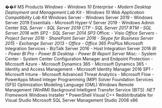 ��#   M S   P r o d u c t s  
  
 *   W i n d o w s  
     -   W i n d o w s   1 0   E n t e r p r i s e  
     -   M o d e r n   D e s k t o p   D e p l o y m e n t   a n d   M a n a g e m e n t   L a b   K i t  
     -   W i n d o w s   1 0   W e b   A p p l i c a t i o n   C o m p a t i b i l i t y   L a b   K i t  
  
 *   W i n d o w s   S e r v e r  
     -   W i n d o w s   S e r v e r   2 0 1 9  
     -   W i n d o w s   S e r v e r   2 0 1 9   E s s e n t i a l s  
     -   M i c r o s o f t   H y p e r - V   S e r v e r   2 0 1 9  
     -   W i n d o w s   A d m i n   C e n t e r  
  
 *   S Q L   S e r v e r  
     -   S Q L   S e r v e r   2 0 1 9   C T P  
     -   S Q L   S e r v e r   2 0 1 7   R T M  
     -   S Q L   S e r v e r   2 0 1 6   w i t h   S P 2  
     -   S Q L   S e r v e r   2 0 1 4   S P 3  
  
 *   O f f i c e :  
     -   V i s i o  
  
  
 *   O f f i c e   S e r v e r s  
     -   P r o j e c t   S e r v e r   2 0 1 6  
     -   S h a r e P o i n t   S e r v e r   2 0 1 6  
     -   S k y p e   f o r   B u s i n e s s   S e r v e r   2 0 1 5  
     -   E x c h a n g e   S e r v e r   2 0 1 3  
     -   O f f i c e  
     -   O f f i c e   3 6 5   P r o P l u s  
  
 *   M i c r o s o f t   I n t e g r a t i o n   S e r v i c e s  
     -   B i z T a l k   S e r v e r   2 0 1 6  
     -   H o s t   I n t e g r a t i o n   S e r v e r   2 0 1 6  
      
 *   B I  
     -   P o w e r   B I   P r o  
     -   P o w e r   B I   D e s k t o p  
     -   P o w e r   B I   R e p o r t   S e r v e r  
  
 *   M i s c :  
     -   S y s t e m   C e n t e r  
     -   S y s t e m   C e n t e r   C o n f i g u r a t i o n   M a n a g e r   a n d   E n d p o i n t   P r o t e c t i o n  
     -   M i c r o s o f t   A z u r e  
     -   M i c r o s o f t   D y n a m i c s   3 6 5  
     -   M i c r o s o f t   D y n a m i c s   3 6 5  
     -   I d e n t i t y   a n d   A c c e s s   M a n a g e m e n t  
     -   M i c r o s o f t   I d e n t i t y   M a n a g e r   2 0 1 6   S P 1  
     -   M i c r o s o f t   I n t u n e  
     -   M i c r o s o f t   A d v a n c e d   T h r e a t   A n a l y t i c s  
     -   M i c r o s o f t   F l o w  
     -   P o w e r A p p s  
  
  
 M i x e d   I n t e g e r   P r o g r a m m i n g   ( M I P )  
 S o l v e r   F o u n d a t i o n   S e r v i c e s   ( S F S )  
 O p t i m i z a t i o n   M o d e l i n g   L a n g u a g e   ( O M L )  
 W i n d o w s   R e m o t e   M a n a g e m e n t   ( W i n R M )  
 B a c k g r o u n d   I n t e l l i g e n t   T r a n s f e r   S e r v i c e   ( B I T S )  
 *   . N E T   F r a m e w o r k  
 *   W i n d o w s   I n s t a l l e r  
 *   P o w e r S h e l l  
  
 V i s u a l   C + +   R e d i s t r i b u t a b l e   f o r   V i s u a l   S t u d i o  
 M i c r o s o f t   S Q L   S e r v e r   M a n a g e m e n t   S t u d i o   2 0 0 8   x 8 6  
  
  
  
  
 